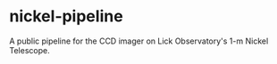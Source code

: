 # nickel-pipeline
A public pipeline for the CCD imager on Lick Observatory's 1-m Nickel Telescope. 

